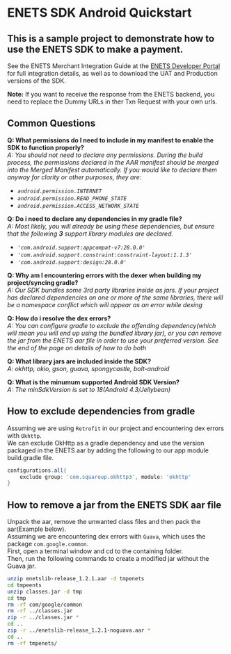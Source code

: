 # ENETS SDK Android Quickstart

## This is a sample project to demonstrate how to use the ENETS SDK to make a payment.

See the ENETS Merchant Integration Guide at the [ENETS Developer Portal](https://api-developer.nets.com.sg) for full integration details, as well as to download the UAT and Production versions of the SDK.  

**Note:** If you want to receive the response from the ENETS backend, you need to replace the Dummy URLs in ther Txn Request with your own urls.

## Common Questions
**Q: What permissions do I need to include in my manifest to enable the SDK to function properly?**  
*A: You should not need to declare any permissions. During the build process, the permissions declared in the AAR manifest should be merged into the Merged Manifest automatically. If you would like to declare them anyway for clarity or other purposes, they are:*  
- *`android.permission.INTERNET`*  
- *`android.permission.READ_PHONE_STATE`*
- *`android.permission.ACCESS_NETWORK_STATE`*

**Q: Do i need to declare any dependencies in my gradle file?**  
*A: Most likely, you will already be using these dependencies, but ensure that the following **3** support library modules are declared.*  
- *`'com.android.support:appcompat-v7:28.0.0'`*
- *`'com.android.support.constraint:constraint-layout:1.1.3'`*
- *`'com.android.support:design:28.0.0'`*

**Q: Why am I encountering errors with the dexer when building my project/syncing gradle?**  
*A: Our SDK bundles some 3rd party libraries inside as jars. If your project has declared dependencies on one or more of the same libraries, there will be a namespace conflict which will appear as an error while dexing*  

**Q: How do i resolve the dex errors?**  
*A: You can configure gradle to exclude the offending dependency(which will mean you will end up using the bundled library jar), or you can remove the jar from the ENETS aar file in order to use your preferred version. See the end of the page on details of how to do both*  
  
**Q: What library jars are included inside the SDK?**  
*A: okhttp, okio, gson, guava, spongycastle, bolt-android*

**Q: What is the minumum supported Android SDK Version?**  
*A: The minSdkVersion is set to 18(Android 4.3/Jellybean)*

## How to exclude dependencies from gradle
Assuming we are using `Retrofit` in our project and encountering dex errors with `Okhttp`.  
We can exclude OkHttp as a gradle dependency and use the version packaged in the ENETS aar by adding the following to our app module build.gradle file.  
```groovy
configurations.all{
    exclude group: 'com.squareup.okhttp3', module: 'okhttp'
}
```

## How to remove a jar from the ENETS SDK aar file
Unpack the aar, remove the unwanted class files and then pack the aar(Example below).  
Assuming we are encountering dex errors with `Guava`, which uses the package `com.google.common`.  
First, open a terminal window and cd to the containing folder.  
Then, run the following commands to create a modified jar without the Guava jar.
```bash
unzip enetslib-release_1.2.1.aar -d tmpenets
cd tmpeents
unzip classes.jar -d tmp
cd tmp
rm -rf com/google/common
rm -rf ../classes.jar
zip -r ../classes.jar *
cd ..
zip -r ../enetslib-release_1.2.1-noguava.aar *
cd ..
rm -rf tmpenets/
```